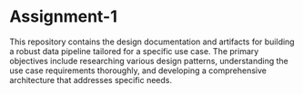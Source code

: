 # Assignment-1
This repository contains the design documentation and artifacts for building a robust data pipeline tailored for a specific use case. The primary objectives include researching various design patterns, understanding the use case requirements thoroughly, and developing a comprehensive architecture that addresses specific needs.
